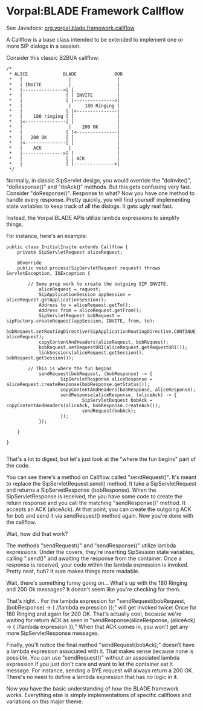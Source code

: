 # Vorpal:BLADE Framework Callflow

See Javadocs: [org.vorpal.blade.framework.callflow](https://vorpalnet.github.io/blade/vorpal-blade-library-framework/org/vorpal/blade/framework/callflow/Callflow.html)

A Callflow is a base class intended to be extended to implement one or more SIP dialogs in a session.

Consider this classic B2BUA callflow:

```
/* 
 * ALICE             BLADE              BOB
 *   |                 |                 | 
 *   | INVITE          |                 | 
 *   |--------------->[ ]                | 
 *   |                [ ] INVITE         | 
 *   |                [ ]--------------->| 
 *   |                 |     180 Ringing | 
 *   |                [ ]<---------------| 
 *   |    180 ringing [ ]                | 
 *   |<---------------[ ]                | 
 *   |                 |    200 OK       | 
 *   |                [ ]<---------------| 
 *   |   200 OK       [ ]                |
 *   |<---------------[ ]                | 
 *   |    ACK          |                 | 
 *   |--------------->[ ]                | 
 *   |                [ ] ACK            | 
 *   |                [ ]--------------->| 
 */
```

Normally, in classic SipServlet design, you would override the "doInvite()", "doResponse()" and "doAck()" methods.
But this gets confusing very fast. Consider "doResponse()". Response to what? Now you have one method to handle
every response. Pretty quickly, you will find yourself implementing state variables to keep
track of all the dialogs. It gets ugly real fast.

Instead, the Vorpal:BLADE APIs utilize lambda expressions to simplify things.

For instance, here's an example:

```
public class InitialInvite extends Callflow {
	private SipServletRequest aliceRequest;

	@Override
	public void process(SipServletRequest request) throws ServletException, IOException {

		// Some prep work to create the outgoing SIP INVITE.
			aliceRequest = request;
			SipApplicationSession appSession = aliceRequest.getApplicationSession();
			Address to = aliceRequest.getTo();
			Address from = aliceRequest.getFrom();
			SipServletRequest bobRequest = sipFactory.createRequest(appSession, INVITE, from, to);
			bobRequest.setRoutingDirective(SipApplicationRoutingDirective.CONTINUE, aliceRequest);
			copyContentAndHeaders(aliceRequest, bobRequest);
			bobRequest.setRequestURI(aliceRequest.getRequestURI());
			linkSessions(aliceRequest.getSession(), bobRequest.getSession());

		// This is where the fun begins
			sendRequest(bobRequest, (bobResponse) -> {
					SipServletResponse aliceResponse = aliceRequest.createResponse(bobResponse.getStatus());
					copyContentAndHeaders(bobResponse, aliceResponse);
					sendResponse(aliceResponse, (aliceAck) -> {
							SipServletRequest bobAck = copyContentAndHeaders(aliceAck, bobResponse.createAck());
							sendRequest(bobAck);
					});
			});

	}

}


```

That's a lot to digest, but let's just look at the "where the fun begins" part of the code.

You can see there's a method on Callflow called "sendRequest()". It's meant to replace the SipServletRequest.send() method.
It take a SipServletRequest and returns a SipServetResponse (bobResponse). When the SipServletResponse is received,
the you have some code to create the return response and you call the matching "sendResponse()" method.
It accepts an ACK (aliceAck). At that point, you can create the outgoing ACK for bob and send it via sendRequest() method again.
Now you're done with the callflow.

Wait, how did that work?

The methods "sendRequest()" and "sendResponse()" utilize lambda expressions. Under the covers, they're inserting SipSession
state variables, calling ".send()" and awaiting the response from the container. Once a response is received, your
code within the lambda expression is invoked. Pretty neat, huh? It sure makes things more readable.

Wait, there's something funny going on... What's up with the 180 Ringing and 200 Ok messages? It doesn't seem like you're
checking for them.

That's right... For the lambda expression for "sendRequest(bobRequest, (bobResponse) -> { //lambda expression });"
will get invoked twice: Once for 180 Ringing and again for 200 OK. That's actually cool, because we're waiting for return ACK
as seen in "sendResponse(aliceResponse, (aliceAck) -> { //lambda expression });" When that ACK comes in, you won't get any more
SipServletResponse messages.

Finally, you'll notice the final method "sendRequest(bobAck);" doesn't have a lambda expression associated with it.
That makes sense because none is possible. You can use "sendRequest()" without an associated lambda expression if
you just don't care and want to let the container eat it message. For instance, sending a BYE request will always return a 200 OK.
There's no need to define a lambda expression that has no logic in it.

Now you have the basic understanding of how the BLADE framework works. Everything else is simply implementations of specific
callflows and variations on this major theme.




